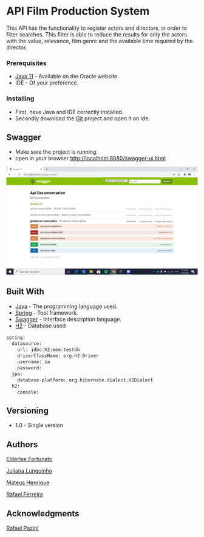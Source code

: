 # API Film Production System

This API has the functionality to register actors and directors, in order to filter searches. This filter is able to reduce the results for only the actors with the value, relevance, film genre and the available time required by the director.


### Prerequisites

- [Java 11](https://www.oracle.com/java/technologies/javase-jdk15-downloads.htm) - Available on the Oracle website.
- IDE - Of your preference.

### Installing

- First, have Java and IDE correctly installed.
- Secondly download the [Git](https://github.com/RafaelNGP/OaksFinalCase) project and open it on ide.

## Swagger

- Make sure the project is running.
- open in your browser [http://localhost:8080/swagger-ui.html](http://localhost:8080/swagger-ui.html)

![Swagger](https://github.com/RafaelNGP/OaksFinalCase/blob/developer/img/Swagger.png)

## Built With

* [Java](https://www.java.com/pt-BR/) - The programming language used.
* [Spring](https://spring.io/) - Tool framework.
* [Swagger](https://swagger.io/docs/) - Interface description language.
* [H2](https://www.h2database.com/html/main.html) - Database used 
```
spring:
  datasource:
    url: jdbc:h2:mem:testdb
    driverClassName: org.h2.Driver
    username: sa
    password:
  jpa:
    database-platform: org.hibernate.dialect.H2Dialect
  h2:
    console:
```

## Versioning

- 1.0 - Single version

## Authors

[Elderlee Fortunato](https://github.com/elderleelfs)

[Juliana Lunguinho](https://github.com/JulianaLunguinho)

[Mateus Henrique](https://github.com/henriqss)

[Rafael Ferreira](https://github.com/RafaelNGP)

## Acknowledgments

[Rafael Pazini](https://www.linkedin.com/in/rflpazini/)

